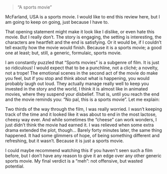 > “A sports movie”

McFarland, USA is a sports movie. I would like to end this review here, but I am going to keep on going, just because I have to. 

That opening statement might make it look like I dislike, or even hate this movie. But I really don’t. The story is engaging, the setting is interesting, the characters are heartfelt and the end is satisfying. Or it would be, if I couldn’t tell exactly how the movie would finish. Because it is a sports movie; a good one at least; but, still, a generic, formulaic, sports movie. 

I am constantly puzzled that “Sports movies” is a subgenre of film. It is just so ridiculous! I would expect that to be a punchline, not a cliché; a novelty, not a trope! The emotional scenes in the second act of the movie do make you feel, but if you stop and think about what is happening, you would probably laugh out loud. They actually manage really well to keep you invested in the story and the world, I think it is almost like in animated movies, where they suspend your disbelief. That is, until you reach the end and the movie reminds you: “No pal, this is a sports movie”. Let me explain: 

Two thirds of the way through the film, I was really worried. I wasn’t keeping track of the time and it looked like it was about to end in the most lactose, cheesy way ever. And while sometimes the “cheese” can work wonders, I just didn’t think the movie had earned it. I was relieved when some extra drama extended the plot, though… Barely forty minutes later, the same thing happened. It had some glimmers of hope, of being something different and refreshing, but it wasn’t. Because it is just a sports movie.

I could maybe recommend watching this if you haven't seen such a film before, but I don’t have any reason to give it an edge over any other generic sports movie. My final verdict is a “meh”: not offensive, but wasted potential.